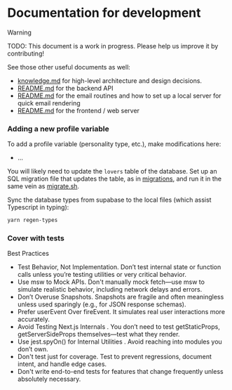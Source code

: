 # Documentation for development

> [!WARNING]  
> TODO: This document is a work in progress. Please help us improve it by contributing!

See those other useful documents as well:
- [knowledge.md](knowledge.md) for high-level architecture and design decisions.
- [README.md](../backend/api/README.md) for the backend API
- [README.md](../backend/email/README.md) for the email routines and how to set up a local server for quick email rendering
- [README.md](../web/README.md) for the frontend / web server

### Adding a new profile variable

To add a profile variable (personality type, etc.), make modifications here:
* ...

You will likely need to update the `lovers` table of the database. Set up an SQL migration file that updates the table, as in [migrations](../backend/supabase/migrations), and run it in the same vein as [migrate.sh](../scripts/migrate.sh).

Sync the database types from supabase to the local files (which assist Typescript in typing):
```bash
yarn regen-types
```

### Cover with tests

Best Practices

* Test Behavior, Not Implementation. Don’t test internal state or function calls unless you’re testing utilities or very critical behavior.
* Use msw to Mock APIs. Don't manually mock fetch—use msw to simulate realistic behavior, including network delays and errors.
* Don’t Overuse Snapshots. Snapshots are fragile and often meaningless unless used sparingly (e.g., for JSON response schemas).
* Prefer userEvent Over fireEvent. It simulates real user interactions more accurately.
* Avoid Testing Next.js Internals . You don’t need to test getStaticProps, getServerSideProps themselves—test what they render.
* Use jest.spyOn() for Internal Utilities . Avoid reaching into modules you don’t own.
* Don't test just for coverage. Test to prevent regressions, document intent, and handle edge cases.
* Don't write end-to-end tests for features that change frequently unless absolutely necessary.